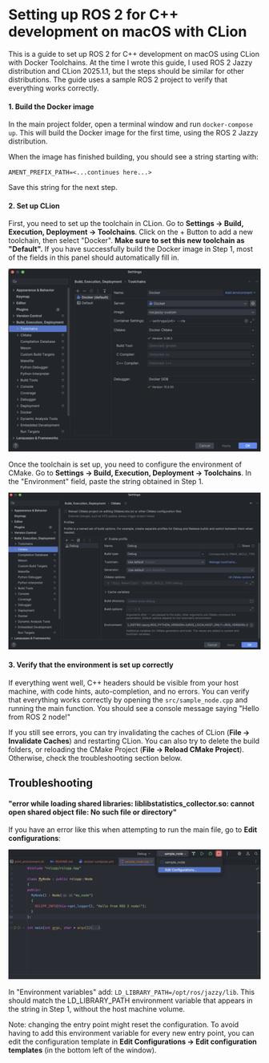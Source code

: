 # Setting up ROS 2 for C++ development on macOS with CLion

This is a guide to set up ROS 2 for C++ development on macOS using CLion with Docker Toolchains.
At the time I wrote this guide, I used ROS 2 Jazzy distribution and CLion 2025.1.1, but the steps should be similar for other distributions.
The guide uses a sample ROS 2 project to verify that everything works correctly.

#### 1. Build the Docker image

In the main project folder, open a terminal window and run `docker-compose up`. This will build the Docker image for the first time, using the ROS 2 Jazzy distribution.

When the image has finished building, you should see a string starting with:

```
AMENT_PREFIX_PATH=<...continues here...>
```

Save this string for the next step.

#### 2. Set up CLion

First, you need to set up the toolchain in CLion. Go to **Settings -> Build, Execution, Deployment -> Toolchains**. Click on the + Button to add a new toolchain, then select "Docker". **Make sure to set this new toolchain as "Default".**
If you have successfully build the Docker image in Step 1, most of the fields in this panel should automatically fill in.

![toolchain_setup_image](documentation/toolchain_setup.png)

Once the toolchain is set up, you need to configure the environment of CMake. Go to **Settings -> Build, Execution, Deployment -> Toolchains**.
In the "Environment" field, paste the string obtained in Step 1.

![cmake_setup_image](documentation/cmake_setup.png)

#### 3. Verify that the environment is set up correctly

If everything went well, C++ headers should be visible from your host machine, with code hints, auto-completion, and no errors.
You can verify that everything works correctly by opening the `src/sample_node.cpp` and running the main function. You should see a console message saying "Hello from ROS 2 node!"

If you still see errors, you can try invalidating the caches of CLion (**File -> Invalidate Caches**) and restarting CLion.
You can also try to delete the build folders, or reloading the CMake Project (**File -> Reload CMake Project**). Otherwise, check the troubleshooting section below.


## Troubleshooting

#### "error while loading shared libraries: liblibstatistics_collector.so: cannot open shared object file: No such file or directory"

If you have an error like this when attempting to run the main file, go to **Edit configurations**:

![edit_configs_image](documentation/edit_configs.png)

In "Environment variables" add: `LD_LIBRARY_PATH=/opt/ros/jazzy/lib`. This should match the LD_LIBRARY_PATH environment variable that appears in the string in Step 1, without the host machine volume.

Note: changing the entry point might reset the configuration. To avoid having to add this environment variable for every new entry point, you can edit the configuration template in **Edit Configurations -> Edit configuration templates** (in the bottom left of the window).